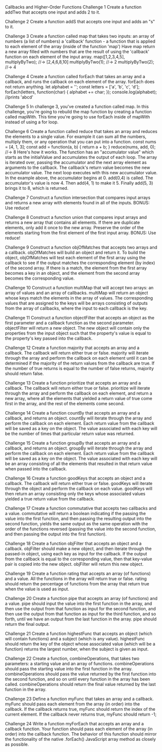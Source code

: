 Callbacks and Higher-Order Functions
Challenge 1
Create a function addTwo that accepts one input and adds 2 to it.

Challenge 2
Create a function addS that accepts one input and adds an "s" to it.

Challenge 3
Create a function called map that takes two inputs:
an array of numbers (a list of numbers)
a 'callback' function - a function that is applied to each element of the array (inside of the function 'map')
Have map return a new array filled with numbers that are the result of using the 'callback' function on each element of the input array.
map([1,2,3,4,5], multiplyByTwo); //-> [2,4,6,8,10]
multiplyByTwo(1); //-> 2
multiplyByTwo(2); //-> 4
  
Challenge 4
Create a function called forEach that takes an array and a callback, and runs the callback on each element of the array. forEach does not return anything.
let alphabet = '';
const letters = ['a', 'b', 'c', 'd'];
forEach(letters, function(char) {
  alphabet += char;
});
console.log(alphabet);   //prints 'abcd'

Challenge 5
In challenge 3, you've created a function called map. In this challenge, you're going to rebuild the map function by creating a function called mapWith. This time you're going to use forEach inside of mapWith instead of using a for loop.

Challenge 6
Create a function called reduce that takes an array and reduces the elements to a single value. For example it can sum all the numbers, multiply them, or any operation that you can put into a function.
const nums = [4, 1, 3];
const add = function(a, b) { return a + b; }
reduce(nums, add, 0);   //-> 8
Here's how it works. The function has an "accumulator value" which starts as the initialValue and accumulates the output of each loop. The array is iterated over, passing the accumulator and the next array element as arguments to the callback. The callback's return value becomes the new accumulator value. The next loop executes with this new accumulator value. In the example above, the accumulator begins at 0. add(0,4) is called. The accumulator's value is now 4. Then add(4, 1) to make it 5. Finally add(5, 3) brings it to 8, which is returned.

Challenge 7
Construct a function intersection that compares input arrays and returns a new array with elements found in all of the inputs. BONUS: Use reduce!

Challenge 8
Construct a function union that compares input arrays and returns a new array that contains all elements. If there are duplicate elements, only add it once to the new array. Preserve the order of the elements starting from the first element of the first input array. BONUS: Use reduce!

Challenge 9
Construct a function objOfMatches that accepts two arrays and a callback. objOfMatches will build an object and return it. To build the object, objOfMatches will test each element of the first array using the callback to see if the output matches the corresponding element (by index) of the second array. If there is a match, the element from the first array becomes a key in an object, and the element from the second array becomes the corresponding value.

Challenge 10
Construct a function multiMap that will accept two arrays: an array of values and an array of callbacks. multiMap will return an object whose keys match the elements in the array of values. The corresponding values that are assigned to the keys will be arrays consisting of outputs from the array of callbacks, where the input to each callback is the key.

Challenge 11
Construct a function objectFilter that accepts an object as the first parameter and a callback function as the second parameter. objectFilter will return a new object. The new object will contain only the properties from the input object such that the property's value is equal to the property's key passed into the callback.

Challenge 12
Create a function majority that accepts an array and a callback. The callback will return either true or false. majority will iterate through the array and perform the callback on each element until it can be determined if the majority of the return values from the callback are true. If the number of true returns is equal to the number of false returns, majority should return false.

Challenge 13
Create a function prioritize that accepts an array and a callback. The callback will return either true or false. prioritize will iterate through the array and perform the callback on each element, and return a new array, where all the elements that yielded a return value of true come first in the array, and the rest of the elements come second.

Challenge 14
Create a function countBy that accepts an array and a callback, and returns an object. countBy will iterate through the array and perform the callback on each element. Each return value from the callback will be saved as a key on the object. The value associated with each key will be the number of times that particular return value was returned.

Challenge 15
Create a function groupBy that accepts an array and a callback, and returns an object. groupBy will iterate through the array and perform the callback on each element. Each return value from the callback will be saved as a key on the object. The value associated with each key will be an array consisting of all the elements that resulted in that return value when passed into the callback.

Challenge 16
Create a function goodKeys that accepts an object and a callback. The callback will return either true or false. goodKeys will iterate through the object and perform the callback on each value. goodKeys will then return an array consisting only the keys whose associated values yielded a true return value from the callback.

Challenge 17
Create a function commutative that accepts two callbacks and a value. commutative will return a boolean indicating if the passing the value into the first function, and then passing the resulting output into the second function, yields the same output as the same operation with the order of the functions reversed (passing the value into the second function, and then passing the output into the first function).

Challenge 18
Create a function objFilter that accepts an object and a callback. objFilter should make a new object, and then iterate through the passed-in object, using each key as input for the callback. If the output from the callback is equal to the corresponding value, then that key-value pair is copied into the new object. objFilter will return this new object.

Challenge 19
Create a function rating that accepts an array (of functions) and a value. All the functions in the array will return true or false. rating should return the percentage of functions from the array that return true when the value is used as input.

Challenge 20
Create a function pipe that accepts an array (of functions) and a value. pipe should input the value into the first function in the array, and then use the output from that function as input for the second function, and then use the output from that function as input for the third function, and so forth, until we have an output from the last function in the array. pipe should return the final output.

Challenge 21
Create a function highestFunc that accepts an object (which will contain functions) and a subject (which is any value). highestFunc should return the key of the object whose associated value (which will be a function) returns the largest number, when the subject is given as input.

Challenge 22
Create a function, combineOperations, that takes two parameters: a starting value and an array of functions. combineOperations should pass the starting value into the first function in the array. combineOperations should pass the value returned by the first function into the second function, and so on until every function in the array has been called. combineOperations should return the final value returned by the last function in the array.

Challenge 23
Define a function myFunc that takes an array and a callback. myFunc should pass each element from the array (in order) into the callback. If the callback returns true, myFunc should return the index of the current element. If the callback never returns true, myFunc should return -1;

Challenge 24
Write a function myForEach that accepts an array and a callback function. Your function should pass each element of the array (in order) into the callback function. The behavior of this function should mirror the functionality of the native .forEach() JavaScript array method as closely as possible.